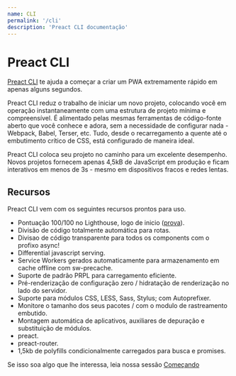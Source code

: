 ```yaml
---
name: CLI
permalink: '/cli'
description: 'Preact CLI documentação'
---
```


# Preact CLI

[Preact CLI](https://github.com/preactjs/preact-cli/) te ajuda a começar a criar um PWA extremamente rápido em apenas alguns segundos.

Preact CLI reduz o trabalho de iniciar um novo projeto, colocando você em operação instantaneamente com uma estrutura de projeto mínima e compreensível. É alimentado pelas mesmas ferramentas de código-fonte aberto que você conhece e adora, sem a necessidade de configurar nada - Webpack, Babel, Terser, etc. Tudo, desde o recarregamento a quente até o embutimento crítico de CSS, está configurado de maneira ideal.

Preact CLI coloca seu projeto no caminho para um excelente desempenho. Novos projetos fornecem apenas 4,5kB de JavaScript em produção e ficam interativos em menos de 3s - mesmo em dispositivos fracos e redes lentas.

## Recursos

Preact CLI vem com os seguintes recursos prontos para uso.

- Pontuação 100/100 no Lighthouse, logo de inicio ([prova](https://googlechrome.github.io/lighthouse/viewer/?gist=142af6838482417af741d966e7804346)).
- Divisão de código totalmente automática para rotas.
- Divisao de código transparente para todos os components com o profixo async!
- Differential javascript serving.
- Service Workers gerados automaticamente para armazenamento em cache offline com sw-precache.
- Suporte de padrão PRPL para carregamento eficiente.
- Pré-renderização de configuração zero / hidratação de renderização no lado do servidor.
- Suporte para módulos CSS, LESS, Sass, Stylus; com Autoprefixer.
- Monitore o tamanho dos seus pacotes / com o modulo de rastreamento embutido.
- Montagem automática de aplicativos, auxiliares de depuração e substituição de módulos.
- preact.
- preact-router.
- 1,5kb de polyfills condicionalmente carregados para busca e promises.

Se isso soa algo que lhe interessa, leia nossa sessão [Começando](/guide/v10/cli/getting-started)
